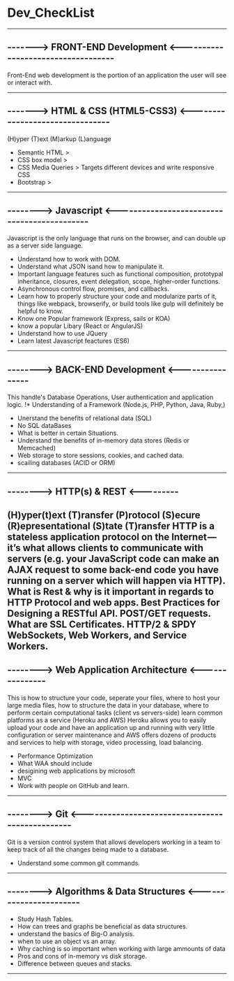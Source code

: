 # Dev_CheckList

-------------------------------------------------------------------
-------> FRONT-END Development <-----------------------------------
-------------------------------------------------------------------

Front-End web development is the portion of an application the user will see or interact with.

------------------------------------------------------------------
-------> HTML & CSS (HTML5-CSS3) <--------------------------------
------------------------------------------------------------------
(H)yper (T)ext (M)arkup (L)anguage 
* Semantic HTML >
* CSS box model >
* CSS Media Queries > Targets different devices and write responsive CSS
* Bootstrap > 
------------------------------------------------------------------
--------> Javascript <--------------------------------------------
------------------------------------------------------------------
Javascript is the only language that runs on the browser, and can double up as a server side language.
* Understand how to work with DOM.
* Understand what JSON isand how to manipulate it.
* Important language features such as functional composition, prototypal inheritance, closures, event delegation, scope, higher-order functions.
* Asynchronous control flow, promises, and callbacks.
* Learn how to properly structure your code and modularize parts of it, things like webpack, browserify, or build tools like gulp will definitely be helpful to know.
* Know one Popular framework (Express, sails or KOA)
* know a popular Libary (React or AngularJS)
* Understand how to use JQuery
* Learn latest Javascript feactures (ES6)
------------------------------------------------
--------> BACK-END Development <----------------
------------------------------------------------
This handle's Database Operations, User authentication and application logic.
!* Understanding of a Framework (Node.js, PHP, Python, Java, Ruby,)
* Unerstand the benefits of relational data (SQL)
* No SQL dataBases
* What is better in certain Situations.
* Understand the benefits of in-memory data stores (Redis or Memcached)
* Web storage to store sessions, cookies, and cached data.
* scailing databases (ACID or ORM)
-----------------------------------
--------> HTTP(s) & REST <---------
-----------------------------------
(H)yper(t)ext (T)ransfer (P)rotocol (S)ecure
(R)epresentational (S)tate (T)ransfer
HTTP is a stateless application protocol on the Internet — it’s what allows clients to communicate with servers (e.g. your JavaScript code can make an AJAX request to some back-end code you have running on a server which will happen via HTTP).
What is Rest & why is it important in regards to HTTP Protocol and web apps.
Best Practices for Designing a RESTful API. POST/GET requests.
What are SSL Certificates.
HTTP/2 & SPDY
WebSockets, Web Workers, and Service Workers.
-------------------------------------------------------
--------> Web Application Architecture <---------------
-------------------------------------------------------
This is how to structure your code, seperate your files, 
where to host your large media files, how to structure the data
in your database, where to perform certain computational tasks (client vs servers-side)
learn common platforms as a service (Heroku and AWS)
Heroku allows you to easily upload your code and have an application up
and running with very little configuration or server maintenance and AWS offers
dozens of products and services to help with storage, video processing, load balancing.
* Performance Optimization
* What WAA should include
* desigining web applications by microsoft
* MVC
* Work with people on GitHub and learn.
---------------------------------------------------------------
--------> Git <------------------------------------------------
---------------------------------------------------------------
Git is a version control system that allows developers working in
a team to keep track of all the changes being made to a database.
* Understand some common git commands. 
---------------------------------------------------------------
--------> Algorithms & Data Structures <-----------------------
---------------------------------------------------------------
* Study Hash Tables.
* How can trees and graphs be beneficial as data structures.
* understand the basics of Big-O analysis.
* when to use an object vs an array.
* Why caching is so important when working with large ammounts of data
* Pros and cons of in-memory vs disk storage.
* Difference between queues and stacks. 
---------------------------------------------------------------



